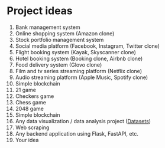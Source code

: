 # Project ideas

1. Bank management system
2. Online shopping system (Amazon clone)
3. Stock portfolio management system
4. Social media platform (Facebook, Instagram, Twitter clone)
5. Flight booking system (Kayak, Skyscanner clone)
6. Hotel booking system (Booking clone, Airbnb clone)
7. Food delivery system (Glovo clone)
8. Film and tv series streaming platform (Netflix clone)
9. Audio streaming platform (Apple Music, Spotify clone)
10. Simple blockchain
11. 21 game
12. Checkers game
13. Chess game
14. 2048 game
15. Simple blockchain
16. Any data visualization / data analysis project ([Datasets](https://www.kaggle.com/datasets))
17. Web scraping
18. Any backend application using Flask, FastAPI, etc.
19. Your idea
